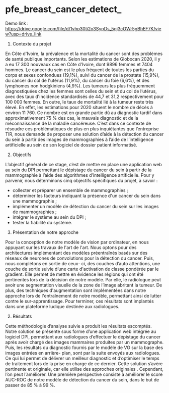 # pfe_breast_cancer_detect_

Demo link : https://drive.google.com/file/d/1vhp30ti2o3SypDs_5qj3cOWr5gBhEF7K/view?usp=drive_link


1. Contexte du projet

En Côte d'Ivoire, la prévalence et la mortalité du cancer sont des problèmes de santé publique importants. Selon les estimations de Globocan 2020, il y a eu 17 300 nouveaux cas en Côte d'Ivoire, dont 9896 femmes et 7404 hommes. Le cancer du sein est le plus fréquent de toutes les parties du corps et sexes confondues (19,1%), suivi du cancer de la prostate (15,9%), du cancer du col de l'utérus (11,9%), du cancer du foie (6,6%), et des lymphomes non hodgkiniens (4,9%). Les tumeurs les plus fréquemment diagnostiquées chez les femmes sont celles du sein et du col de l’utérus, avec des taux d'incidence standardisés de 44,7 et 31,2 respectivement pour 100 000 femmes. En outre, le taux de mortalité lié à la tumeur reste très élevé. En effet, les estimations pour 2020 situent le nombre de décès à environ 11 760. Ce nombre est en grande partie dû au diagnostic tardif dans approximativement 75 % des cas, le mauvais diagnostic et de la méconnaissance de la maladie cancéreuse. C’est dans ce contexte de résoudre ces problématiques de plus en plus inquiétantes que l’entreprise TIR, nous demande de proposer une solution d’aide à la détection du cancer du sein à partir des images de mammographies à l’aide de l’intelligence artificielle au sein de son logiciel de dossier patient informatisé.

2. Objectifs

L’objectif général de ce stage, c’est de mettre en place une application web au sein du DPI permettant le dépistage du cancer du sein à partir de la mammographie à l’aide des algorithmes d’intelligence artificielle. Pour y parvenir, nous déterminons cinq objectifs spécifiques du projet, à savoir :
  - collecter et préparer un ensemble de mammographies ;
  - déterminer les facteurs indiquant la présence d'un cancer du sein dans une
  mammographie ;
  - implémenter un modèle de détection du cancer du sein sur les images de
  mammographies ;
  - intégrer le système au sein du DPI ;
  - tester la fiabilité du système.

3. Présentation de notre approche
     
Pour la conception de notre modèle de vision par ordinateur, en nous appuyant sur les travaux de l'art de l'art. Nous optons pour des architectures implémentant des modèles préentraînés basés sur des réseaux de neurones de convolutions pour la détection du cancer. Puis, nous complétons en sortie de ceux- ci, des couches d’auto attentions, une couche de sortie suivie d’une carte d'activation de classe pondérée par le gradient. Elle permet de mettre en évidence les régions qui ont été pertinentes lors de la décision de notre modèle. Par elle, le radiologue peut avoir une segmentation visuelle de la zone de l’image abritant la tumeur. De plus, des techniques d'augmentation sont implémentées dans notre approche lors de l'entraînement de notre modèle, permettant ainsi de lutter contre le sur-apprentissage. Pour terminer, ces résultats sont implantés dans une plateforme ludique destinée aux radiologues.

2. Résultats
   
Cette méthodologie d’analyse suivie a produit les résultats escomptés. Notre solution se présente sous forme d’une application web intégrée au logiciel DPI, permettant aux radiologues d’effectuer le dépistage du cancer après avoir chargé des images mammaires produites par un mammographe. Puis, les résultats du diagnostic fournis par le modèle de VO sur la base des images entrées en arrière- plan, sont par la suite envoyés aux radiologues. Ce qui lui permet de délivrer un meilleur diagnostic et d’optimiser le temps de traitement lors de la prise en charge de ce dernier.
Cette solution s’avère pertinente et originale, car elle utilise des approches originales . Cependant, l’on peut l’améliorer. Une première perspective consiste à améliorer le score AUC-ROC de notre modèle de détection du cancer du sein, dans le but de passer de 85 % à 99 %. 
